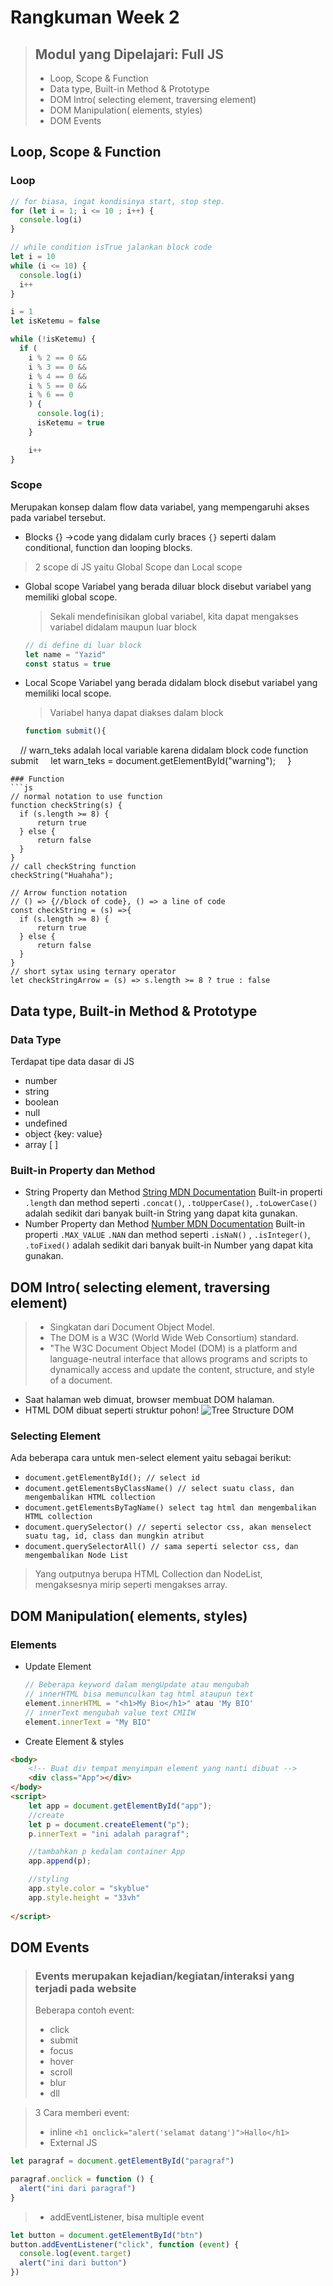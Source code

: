 # Rangkuman Week 2
> ## Modul yang Dipelajari: Full JS
> - Loop, Scope & Function
> - Data type, Built-in Method & Prototype
> - DOM Intro( selecting element, traversing element)
> - DOM Manipulation( elements, styles)
> - DOM Events

## Loop, Scope & Function
### Loop 
```js
// for biasa, ingat kondisinya start, stop step. 
for (let i = 1; i <= 10 ; i++) {
  console.log(i)
}

// while condition isTrue jalankan block code
let i = 10
while (i <= 10) {
  console.log(i)
  i++
}

i = 1
let isKetemu = false

while (!isKetemu) {
  if (
    i % 2 == 0 && 
    i % 3 == 0 && 
    i % 4 == 0 && 
    i % 5 == 0 &&
    i % 6 == 0 
    ) {
      console.log(i);
      isKetemu = true
    }

    i++
}
```
### Scope
Merupakan konsep dalam flow data variabel, yang mempengaruhi akses pada variabel tersebut.
- Blocks {}
  ->code yang didalam curly braces `{}` seperti dalam conditional, function dan looping blocks.
> 2 scope di JS yaitu Global Scope dan Local scope
- Global scope
  Variabel yang berada diluar block disebut variabel yang memiliki global scope.
  > Sekali mendefinisikan global variabel, kita dapat mengakses variabel didalam maupun luar block 
  
  ```js
  // di define di luar block
  let name = "Yazid"
  const status = true
  ```
- Local Scope
  Variabel yang berada didalam block disebut variabel yang memiliki local scope.
  > Variabel hanya dapat diakses dalam block
  
  ```js
  function submit(){
    // warn_teks adalah local variable karena didalam block code function submit
    let warn_teks = document.getElementById("warning");
    }
  ```
  ### Function
```js
// normal notation to use function
function checkString(s) {
	if (s.length >= 8) {
	    return true
	} else {
	    return false
	}
}
// call checkString function
checkString("Huahaha");

// Arrow function notation
// () => {//block of code}, () => a line of code
const checkString = (s) =>{
	if (s.length >= 8) {
	    return true
	} else {
	    return false
	}
}
// short sytax using ternary operator
let checkStringArrow = (s) => s.length >= 8 ? true : false
```
## Data type, Built-in Method & Prototype
### Data Type
Terdapat tipe data dasar di JS
- number 
- string
- boolean 
- null 
- undefined 
- object  {key: value}
- array [ ]
### Built-in Property dan Method
- String Property dan Method
[String MDN Documentation](https://developer.mozilla.org/en-US/docs/Web/JavaScript/Reference/Global_Objects/String)
Built-in properti `.length` dan method seperti `.concat()`, `.toUpperCase()`, `.toLowerCase()` adalah sedikit dari banyak built-in String yang dapat kita gunakan.
- Number Property dan Method
[Number MDN Documentation](https://developer.mozilla.org/en-US/docs/Web/JavaScript/Reference/Global_Objects/Number)
Built-in properti `.MAX_VALUE` `.NAN` dan method seperti `.isNaN()` , `.isInteger()`, `.toFixed()`   adalah sedikit dari banyak built-in Number yang dapat kita gunakan.
## DOM Intro( selecting element, traversing element)
> - Singkatan dari Document Object Model.
> - The DOM is a W3C (World Wide Web Consortium) standard.
> - "The W3C Document Object Model (DOM) is a platform and language-neutral interface that allows programs and scripts to dynamically access and update the content, structure, and style of a document.

- Saat halaman web dimuat, browser membuat DOM halaman.
- HTML DOM dibuat seperti struktur pohon!
  ![Tree Structure DOM](../pic_htmltree.gif)
  
### Selecting Element
Ada beberapa cara untuk men-select element yaitu sebagai berikut:
- `document.getElementById(); // select id`
-   `document.getElementsByClassName() // select suatu class, dan mengembalikan HTML collection`
-   `document.getElementsByTagName() select tag html dan mengembalikan HTML collection`
-   `document.querySelector() // seperti selector css, akan menselect suatu tag, id, class dan mungkin atribut`
-   `document.querySelectorAll() // sama seperti selector css, dan mengembalikan Node List`
> Yang outputnya berupa HTML Collection dan NodeList, mengaksesnya mirip seperti mengakses array.

## DOM Manipulation( elements, styles)
### Elements
- Update Element
  ```js
  // Beberapa keyword dalam mengUpdate atau mengubah
  // innerHTML bisa memunculkan tag html ataupun text
  element.innerHTML = "<h1>My Bio</h1>" atau 'My BIO' 
  // innerText mengubah value text CMIIW
  element.innerText = "My BIO"
  ```
- Create Element & styles
```html
<body>
	<!-- Buat div tempat menyimpan element yang nanti dibuat -->
	<div class="App"></div>
</body>
<script>
	let app = document.getElementById("app");
	//create 
	let p = document.createElement("p");
	p.innerText = "ini adalah paragraf";

	//tambahkan p kedalam container App
	app.append(p);

	//styling
	app.style.color = "skyblue"
	app.style.height = "33vh"
	
</script>
```

## DOM Events
> ### Events merupakan kejadian/kegiatan/interaksi yang terjadi pada website
> Beberapa  contoh event:
> - click
> - submit
> - focus
> - hover
> - scroll
> - blur
> - dll

> 3 Cara memberi event:
> - inline
>   `<h1 onclick="alert('selamat datang')">Hallo</h1>`
> - External JS
```js
let paragraf = document.getElementById("paragraf")

paragraf.onclick = function () {
  alert("ini dari paragraf")
}
```
> - addEventListener, bisa multiple event
```js
let button = document.getElementById("btn")
button.addEventListener("click", function (event) {
  console.log(event.target)
  alert("ini dari button")
})
```